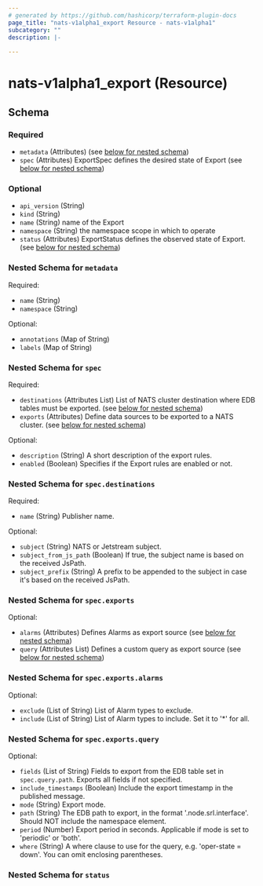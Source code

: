 ```yaml
---
# generated by https://github.com/hashicorp/terraform-plugin-docs
page_title: "nats-v1alpha1_export Resource - nats-v1alpha1"
subcategory: ""
description: |-
  
---
```


# nats-v1alpha1_export (Resource)





<!-- schema generated by tfplugindocs -->
## Schema

### Required

- `metadata` (Attributes) (see [below for nested schema](#nestedatt--metadata))
- `spec` (Attributes) ExportSpec defines the desired state of Export (see [below for nested schema](#nestedatt--spec))

### Optional

- `api_version` (String)
- `kind` (String)
- `name` (String) name of the Export
- `namespace` (String) the namespace scope in which to operate
- `status` (Attributes) ExportStatus defines the observed state of Export. (see [below for nested schema](#nestedatt--status))

<a id="nestedatt--metadata"></a>
### Nested Schema for `metadata`

Required:

- `name` (String)
- `namespace` (String)

Optional:

- `annotations` (Map of String)
- `labels` (Map of String)


<a id="nestedatt--spec"></a>
### Nested Schema for `spec`

Required:

- `destinations` (Attributes List) List of NATS cluster destination where EDB tables must be exported. (see [below for nested schema](#nestedatt--spec--destinations))
- `exports` (Attributes) Define data sources to be exported to a NATS cluster. (see [below for nested schema](#nestedatt--spec--exports))

Optional:

- `description` (String) A short description of the export rules.
- `enabled` (Boolean) Specifies if the Export rules are enabled or not.

<a id="nestedatt--spec--destinations"></a>
### Nested Schema for `spec.destinations`

Required:

- `name` (String) Publisher name.

Optional:

- `subject` (String) NATS or Jetstream subject.
- `subject_from_js_path` (Boolean) If true, the subject name is based on the received JsPath.
- `subject_prefix` (String) A prefix to be appended to the subject in case it's based on the received JsPath.


<a id="nestedatt--spec--exports"></a>
### Nested Schema for `spec.exports`

Optional:

- `alarms` (Attributes) Defines Alarms as export source (see [below for nested schema](#nestedatt--spec--exports--alarms))
- `query` (Attributes List) Defines a custom query as export source (see [below for nested schema](#nestedatt--spec--exports--query))

<a id="nestedatt--spec--exports--alarms"></a>
### Nested Schema for `spec.exports.alarms`

Optional:

- `exclude` (List of String) List of Alarm types to exclude.
- `include` (List of String) List of Alarm types to include. Set it to '*' for all.


<a id="nestedatt--spec--exports--query"></a>
### Nested Schema for `spec.exports.query`

Optional:

- `fields` (List of String) Fields to export from the EDB table set in `spec.query.path`.
Exports all fields if not specified.
- `include_timestamps` (Boolean) Include the export timestamp in the published message.
- `mode` (String) Export mode.
- `path` (String) The EDB path to export, in the format '.node.srl.interface'.
Should NOT include the namespace element.
- `period` (Number) Export period in seconds. Applicable if mode is set to 'periodic' or 'both'.
- `where` (String) A where clause to use for the query, e.g. 'oper-state = down'. You can omit enclosing parentheses.




<a id="nestedatt--status"></a>
### Nested Schema for `status`
